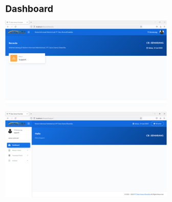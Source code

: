 # Dashboard

![](<../../../../.gitbook/assets/image (3).png>)

![](<../../../../.gitbook/assets/image (1).png>)
